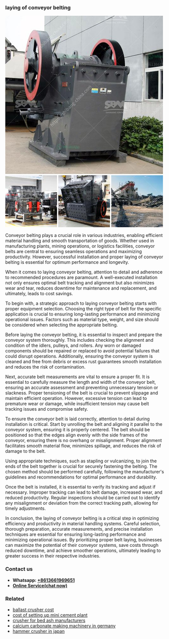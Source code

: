 <h3>laying of conveyor belting</h3><img src='1702950133.jpg' alt=''><p>Conveyor belting plays a crucial role in various industries, enabling efficient material handling and smooth transportation of goods. Whether used in manufacturing plants, mining operations, or logistics facilities, conveyor belts are central to ensuring seamless operations and maximizing productivity. However, successful installation and proper laying of conveyor belting is essential for optimum performance and longevity.</p><p>When it comes to laying conveyor belting, attention to detail and adherence to recommended procedures are paramount. A well-executed installation not only ensures optimal belt tracking and alignment but also minimizes wear and tear, reduces downtime for maintenance and replacement, and ultimately, leads to cost savings.</p><p>To begin with, a strategic approach to laying conveyor belting starts with proper equipment selection. Choosing the right type of belt for the specific application is crucial to ensuring long-lasting performance and minimizing operational issues. Factors such as material type, weight, and size should be considered when selecting the appropriate belting.</p><p>Before laying the conveyor belting, it is essential to inspect and prepare the conveyor system thoroughly. This includes checking the alignment and condition of the idlers, pulleys, and rollers. Any worn or damaged components should be repaired or replaced to avoid potential failures that could disrupt operations. Additionally, ensuring the conveyor system is cleaned and free from debris or excess rust guarantees smooth installation and reduces the risk of contamination.</p><p>Next, accurate belt measurements are vital to ensure a proper fit. It is essential to carefully measure the length and width of the conveyor belt, ensuring an accurate assessment and preventing unnecessary tension or slackness. Proper tensioning of the belt is crucial to prevent slippage and maintain efficient operation. However, excessive tension can lead to premature wear or damage, while insufficient tension may cause belt tracking issues and compromise safety.</p><p>To ensure the conveyor belt is laid correctly, attention to detail during installation is critical. Start by unrolling the belt and aligning it parallel to the conveyor system, ensuring it is properly centered. The belt should be positioned so that the edges align evenly with the side frames of the conveyor, ensuring there is no overhang or misalignment. Proper alignment facilitates smooth material flow, minimizes spillage, and reduces the risk of damage to the belt.</p><p>Using appropriate techniques, such as stapling or vulcanizing, to join the ends of the belt together is crucial for securely fastening the belting. The chosen method should be performed carefully, following the manufacturer's guidelines and recommendations for optimal performance and durability.</p><p>Once the belt is installed, it is essential to verify its tracking and adjust if necessary. Improper tracking can lead to belt damage, increased wear, and reduced productivity. Regular inspections should be carried out to identify any misalignment or deviation from the correct tracking path, allowing for timely adjustments.</p><p>In conclusion, the laying of conveyor belting is a critical step in optimizing efficiency and productivity in material handling systems. Careful selection, thorough preparation, accurate measurements, and precise installation techniques are essential for ensuring long-lasting performance and minimizing operational issues. By prioritizing proper belt laying, businesses can maximize the potential of their conveyor systems, save costs through reduced downtime, and achieve smoother operations, ultimately leading to greater success in their respective industries.</p><h3>Contact us</h3><ul><li><strong>Whatsapp:&nbsp;<a href="https://wa.me/8613661969651">+8613661969651</a></strong></li><li><a href="https://swt.shibang-china.com/?git&amp;zhl&amp;laying of conveyor belting"><strong>Online Service(chat now)</strong></a></li></ul><h3>Related</h3><ul><li><a href='ballast crusher cost.md'>ballast crusher cost</a></li><li><a href='cost of setting up mini cement plant.md'>cost of setting up mini cement plant</a></li><li><a href='crusher for bed ash manufacturers.md'>crusher for bed ash manufacturers</a></li><li><a href='calcium carbonate making machinery in germany.md'>calcium carbonate making machinery in germany</a></li><li><a href='hammer crusher in japan.md'>hammer crusher in japan</a></li></ul>